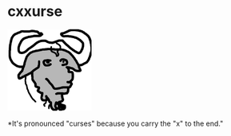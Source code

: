 # cxxurse

<img src="misc/icon.png" width="168px"/>

*It's pronounced "curses" because you carry the "x" to the end."
